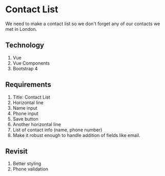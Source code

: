 # Contact List

We need to make a contact list so we don't forget any of our contacts we met in London.

## Technology

1. Vue
2. Vue Components
3. Bootstrap 4

## Requirements

1. Title: Contact List
2. Horizontal line
3. Name input
4. Phone input
5. Save button
6. Another horizontal line
7. List of contact info (name, phone number)
8. Make it robust enough to handle addition of fields like email.

## Revisit

1. Better styling
2. Phone validation




